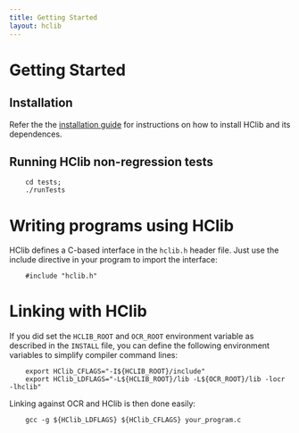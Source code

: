 ```yaml
---
title: Getting Started
layout: hclib
---
```


# Getting Started

## Installation

Refer the the [installation guide](installation.html) for instructions on how to install HClib and its dependences.

## Running HClib non-regression tests

````
    cd tests;
    ./runTests
````

# Writing programs using HClib

HClib defines a C-based interface in the `hclib.h` header file. 
Just use the include directive in your program to import the interface:

````
    #include "hclib.h"
````

# Linking with HClib

If you did set the `HCLIB_ROOT` and `OCR_ROOT` environment variable as described in the `INSTALL` file, you can define the following environment variables to simplify compiler command lines:

````
    export HClib_CFLAGS="-I${HCLIB_ROOT}/include"
    export HClib_LDFLAGS="-L${HCLIB_ROOT}/lib -L${OCR_ROOT}/lib -locr -lhclib"
````

Linking against OCR and HClib is then done easily:

````
    gcc -g ${HClib_LDFLAGS} ${HClib_CFLAGS} your_program.c
````

